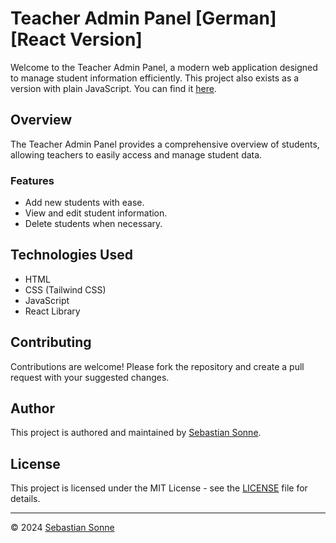 # Teacher Admin Panel [German][React Version]

Welcome to the Teacher Admin Panel, a modern web application designed to manage student information efficiently. This project also exists as a version with plain JavaScript. You can find it [here](https://github.com/sebastian-sonne/notenapp).

## Overview

The Teacher Admin Panel provides a comprehensive overview of students, allowing teachers to easily access and manage student data.

### Features

- Add new students with ease.
- View and edit student information.
- Delete students when necessary.

## Technologies Used

- HTML
- CSS (Tailwind CSS)
- JavaScript
- React Library

## Contributing

Contributions are welcome! Please fork the repository and create a pull request with your suggested changes.

## Author

This project is authored and maintained by [Sebastian Sonne](https://github.com/sebastian-sonne).

## License

This project is licensed under the MIT License - see the [LICENSE](LICENSE) file for details.

---

&copy; 2024 [Sebastian Sonne](https://github.com/sebastian-sonne)